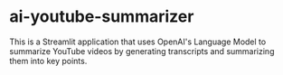 # ai-youtube-summarizer
This is a Streamlit application that uses OpenAI's Language Model to summarize YouTube videos by generating transcripts and summarizing them into key points.
